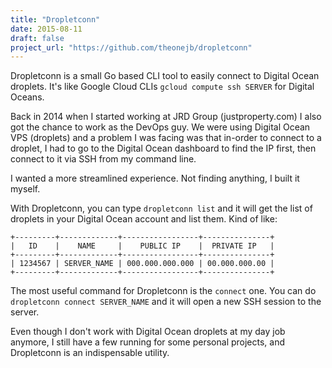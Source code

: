 ```yaml
---
title: "Dropletconn"
date: 2015-08-11
draft: false
project_url: "https://github.com/theonejb/dropletconn"
---
```


Dropletconn is a small Go based CLI tool to easily connect to Digital Ocean droplets. It's like Google Cloud CLIs `gcloud compute ssh SERVER` for Digital Oceans.

<!--more-->

Back in 2014 when I started working at JRD Group (justproperty.com) I also got the chance to work as the DevOps guy. We were using Digital Ocean VPS (droplets) and a problem I was facing was that in-order to connect to a droplet, I had to go to the Digital Ocean dashboard to find the IP first, then connect to it via SSH from my command line.

I wanted a more streamlined experience. Not finding anything, I built it myself.

With Dropletconn, you can type `dropletconn list` and it will get the list of droplets in your Digital Ocean account and list them. Kind of like:

```
+---------+-------------+-----------------+---------------+
|   ID    |    NAME     |    PUBLIC IP    |  PRIVATE IP   |
+---------+-------------+-----------------+---------------+
| 1234567 | SERVER_NAME | 000.000.000.000 | 00.000.000.00 |
+---------+-------------+-----------------+---------------+
```

The most useful command for Dropletconn is the `connect` one. You can do `dropletconn connect SERVER_NAME` and it will open a new SSH session to the server.

Even though I don't work with Digital Ocean droplets at my day job anymore, I still have a few running for some personal projects, and Dropletconn is an indispensable utility.